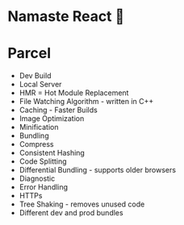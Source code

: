 # Namaste React 🚀

# Parcel
- Dev Build
- Local Server
- HMR = Hot Module Replacement
- File Watching Algorithm - written in C++
- Caching - Faster Builds
- Image Optimization
- Minification
- Bundling
- Compress
- Consistent Hashing
- Code Splitting
- Differential Bundling - supports older browsers
- Diagnostic
- Error Handling
- HTTPs
- Tree Shaking - removes unused code
- Different dev and prod bundles